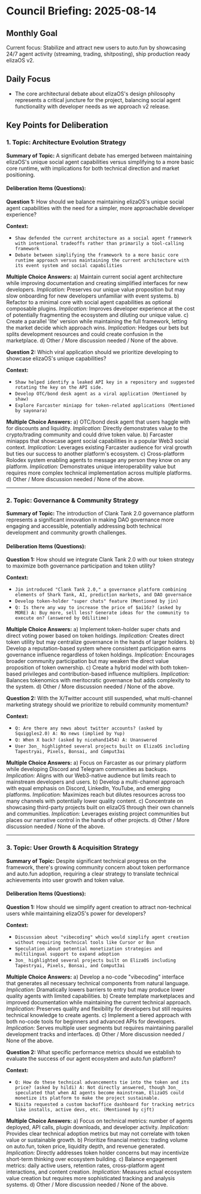 # Council Briefing: 2025-08-14

## Monthly Goal

Current focus: Stabilize and attract new users to auto.fun by showcasing 24/7 agent activity (streaming, trading, shitposting), ship production ready elizaOS v2.

## Daily Focus

- The core architectural debate about elizaOS's design philosophy represents a critical juncture for the project, balancing social agent functionality with developer needs as we approach v2 release.

## Key Points for Deliberation

### 1. Topic: Architecture Evolution Strategy

**Summary of Topic:** A significant debate has emerged between maintaining elizaOS's unique social agent capabilities versus simplifying to a more basic core runtime, with implications for both technical direction and market positioning.

#### Deliberation Items (Questions):

**Question 1:** How should we balance maintaining elizaOS's unique social agent capabilities with the need for a simpler, more approachable developer experience?

  **Context:**
  - `Shaw defended the current architecture as a social agent framework with intentional tradeoffs rather than primarily a tool-calling framework`
  - `Debate between simplifying the framework to a more basic core runtime approach versus maintaining the current architecture with its event system and social capabilities`

  **Multiple Choice Answers:**
    a) Maintain current social agent architecture while improving documentation and creating simplified interfaces for new developers.
        *Implication:* Preserves our unique value proposition but may slow onboarding for new developers unfamiliar with event systems.
    b) Refactor to a minimal core with social agent capabilities as optional composable plugins.
        *Implication:* Improves developer experience at the cost of potentially fragmenting the ecosystem and diluting our unique value.
    c) Create a parallel 'lite' version while maintaining the full framework, letting the market decide which approach wins.
        *Implication:* Hedges our bets but splits development resources and could create confusion in the marketplace.
    d) Other / More discussion needed / None of the above.

**Question 2:** Which viral application should we prioritize developing to showcase elizaOS's unique capabilities?

  **Context:**
  - `Shaw helped identify a leaked API key in a repository and suggested rotating the key on the API side.`
  - `Develop OTC/bond desk agent as a viral application (Mentioned by shaw)`
  - `Explore Farcaster miniapp for token-related applications (Mentioned by sayonara)`

  **Multiple Choice Answers:**
    a) OTC/bond desk agent that users haggle with for discounts and liquidity.
        *Implication:* Directly demonstrates value to the crypto/trading community and could drive token value.
    b) Farcaster miniapps that showcase agent social capabilities in a popular Web3 social context.
        *Implication:* Leverages existing Farcaster audience for viral growth but ties our success to another platform's ecosystem.
    c) Cross-platform Rolodex system enabling agents to message any person they know on any platform.
        *Implication:* Demonstrates unique interoperability value but requires more complex technical implementation across multiple platforms.
    d) Other / More discussion needed / None of the above.

---


### 2. Topic: Governance & Community Strategy

**Summary of Topic:** The introduction of Clank Tank 2.0 governance platform represents a significant innovation in making DAO governance more engaging and accessible, potentially addressing both technical development and community growth challenges.

#### Deliberation Items (Questions):

**Question 1:** How should we integrate Clank Tank 2.0 with our token strategy to maximize both governance participation and token utility?

  **Context:**
  - `Jin introduced "Clank Tank 2.0," a governance platform combining elements of Shark Tank, AI, prediction markets, and DAO governance`
  - `Develop token-holder "super chats" feature (Mentioned by jin)`
  - `Q: Is there any way to increase the price of $ai16z? (asked by MORE) A: Buy more, sell less? Generate ideas for the community to execute on? (answered by Odilitime)`

  **Multiple Choice Answers:**
    a) Implement token-holder super chats and direct voting power based on token holdings.
        *Implication:* Creates direct token utility but may centralize governance in the hands of larger holders.
    b) Develop a reputation-based system where consistent participation earns governance influence regardless of token holdings.
        *Implication:* Encourages broader community participation but may weaken the direct value proposition of token ownership.
    c) Create a hybrid model with both token-based privileges and contribution-based influence multipliers.
        *Implication:* Balances tokenomics with meritocratic governance but adds complexity to the system.
    d) Other / More discussion needed / None of the above.

**Question 2:** With the X/Twitter account still suspended, what multi-channel marketing strategy should we prioritize to rebuild community momentum?

  **Context:**
  - `Q: Are there any news about twitter accounts? (asked by Squiggles2.0) A: No news (implied by Yup)`
  - `Q: When X back? (asked by nicehand1454) A: Unanswered`
  - `User 3on_ highlighted several projects built on ElizaOS including Tapestryai, Pixels, Bonsai, and Comput3ai`

  **Multiple Choice Answers:**
    a) Focus on Farcaster as our primary platform while developing Discord and Telegram communities as backups.
        *Implication:* Aligns with our Web3-native audience but limits reach to mainstream developers and users.
    b) Develop a multi-channel approach with equal emphasis on Discord, LinkedIn, YouTube, and emerging platforms.
        *Implication:* Maximizes reach but dilutes resources across too many channels with potentially lower quality content.
    c) Concentrate on showcasing third-party projects built on elizaOS through their own channels and communities.
        *Implication:* Leverages existing project communities but places our narrative control in the hands of other projects.
    d) Other / More discussion needed / None of the above.

---


### 3. Topic: User Growth & Acquisition Strategy

**Summary of Topic:** Despite significant technical progress on the framework, there's growing community concern about token performance and auto.fun adoption, requiring a clear strategy to translate technical achievements into user growth and token value.

#### Deliberation Items (Questions):

**Question 1:** How should we simplify agent creation to attract non-technical users while maintaining elizaOS's power for developers?

  **Context:**
  - `Discussion about "vibecoding" which would simplify agent creation without requiring technical tools like Cursor or Bun`
  - `Speculation about potential monetization strategies and multilingual support to expand adoption`
  - `3on_ highlighted several projects built on ElizaOS including Tapestryai, Pixels, Bonsai, and Comput3ai`

  **Multiple Choice Answers:**
    a) Develop a no-code "vibecoding" interface that generates all necessary technical components from natural language.
        *Implication:* Dramatically lowers barriers to entry but may produce lower quality agents with limited capabilities.
    b) Create template marketplaces and improved documentation while maintaining the current technical approach.
        *Implication:* Preserves quality and flexibility for developers but still requires technical knowledge to create agents.
    c) Implement a tiered approach with both no-code tools for beginners and advanced APIs for developers.
        *Implication:* Serves multiple user segments but requires maintaining parallel development tracks and interfaces.
    d) Other / More discussion needed / None of the above.

**Question 2:** What specific performance metrics should we establish to evaluate the success of our agent ecosystem and auto.fun platform?

  **Context:**
  - `Q: How do these technical advancements tie into the token and its price? (asked by hildi) A: Not directly answered, though 3on_ speculated that when AI agents become mainstream, ElizaOS could monetize its platform to make the project sustainable.`
  - `Nisita requested a custom backoffice dashboard for tracking metrics like installs, active devs, etc. (Mentioned by cjft)`

  **Multiple Choice Answers:**
    a) Focus on technical metrics: number of agents deployed, API calls, plugin downloads, and developer activity.
        *Implication:* Provides clear technical adoption metrics but may not correlate with token value or sustainable growth.
    b) Prioritize financial metrics: trading volume on auto.fun, token price, liquidity depth, and revenue generated.
        *Implication:* Directly addresses token holder concerns but may incentivize short-term thinking over ecosystem building.
    c) Balance engagement metrics: daily active users, retention rates, cross-platform agent interactions, and content creation.
        *Implication:* Measures actual ecosystem value creation but requires more sophisticated tracking and analysis systems.
    d) Other / More discussion needed / None of the above.